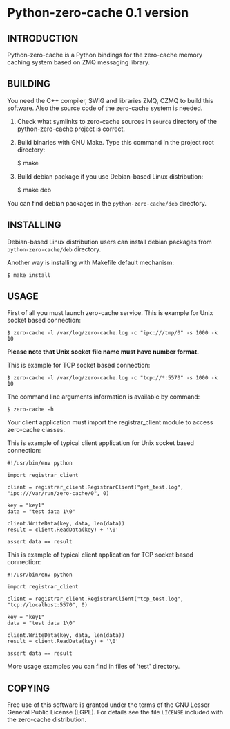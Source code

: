 Python-zero-cache 0.1 version
======================

INTRODUCTION
------------

Python-zero-cache is a Python bindings for the zero-cache memory caching system
based on ZMQ messaging library.

BUILDING
--------

You need the C++ compiler, SWIG and libraries ZMQ, CZMQ to build this software.
Also the source code of the zero-cache system is needed.

1. Check what symlinks to zero-cache sources in `source` directory of the python-zero-cache project is
   correct.<br/>

2. Build binaries with GNU Make. Type this command in the project root directory:

    $ make

4. Build debian package if you use Debian-based Linux distribution:

    $ make deb

You can find debian packages in the `python-zero-cache/deb` directory.

INSTALLING
----------

Debian-based Linux distribution users can install debian packages from
`python-zero-cache/deb` directory.

Another way is installing with Makefile default mechanism:

    $ make install

USAGE
-----

First of all you must launch zero-cache service. This is example for Unix socket based
connection:

    $ zero-cache -l /var/log/zero-cache.log -c "ipc:///tmp/0" -s 1000 -k 10

**Please note that Unix socket file name must have number format.**

This is example for TCP socket based connection:

    $ zero-cache -l /var/log/zero-cache.log -c "tcp://*:5570" -s 1000 -k 10

The command line arguments information is available by command:

    $ zero-cache -h

Your client application must import the registrar_client module to access
zero-cache classes.

This is example of typical client application for Unix socket based connection:

    #!/usr/bin/env python

    import registrar_client

    client = registrar_client.RegistrarClient("get_test.log", "ipc:///var/run/zero-cache/0", 0)

    key = "key1"
    data = "test data 1\0"

    client.WriteData(key, data, len(data))
    result = client.ReadData(key) + '\0'

    assert data == result

This is example of typical client application for TCP socket based connection:

    #!/usr/bin/env python

    import registrar_client

    client = registrar_client.RegistrarClient("tcp_test.log", "tcp://localhost:5570", 0)

    key = "key1"
    data = "test data 1\0"

    client.WriteData(key, data, len(data))
    result = client.ReadData(key) + '\0'

    assert data == result

More usage examples you can find in files of 'test' directory.

COPYING
-------

Free use of this software is granted under the terms of the GNU Lesser General
Public License (LGPL). For details see the file `LICENSE` included with the zero-cache distribution.
